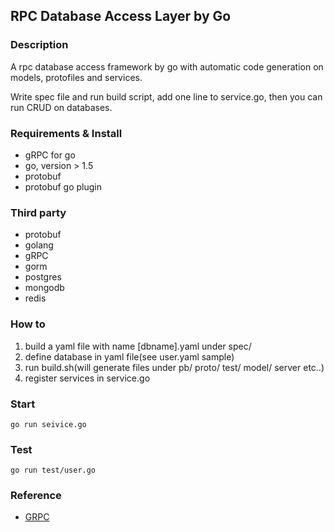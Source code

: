 ## RPC Database Access Layer by Go

### Description

A rpc database access framework by go with automatic code generation on models, protofiles and services.

Write spec file and run build script, add one line to service.go, then you can run CRUD on databases.

### Requirements & Install

* gRPC for go
* go, version > 1.5
* protobuf
* protobuf go plugin

### Third party

* protobuf
* golang
* gRPC
* gorm
* postgres
* mongodb
* redis

### How to 

1. build a yaml file with name [dbname].yaml under spec/
2. define database in yaml file(see user.yaml sample)
3. run build.sh(will generate files under pb/ proto/ test/ model/ server etc..)
4. register services in service.go

### Start

```
go run seivice.go
```

### Test

```
go run test/user.go
```

### Reference

* [GRPC](http://www.grpc.io/)

